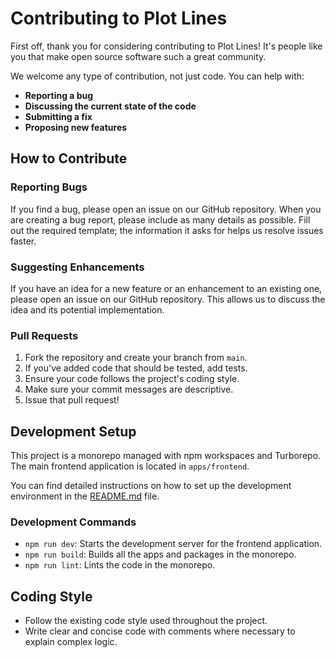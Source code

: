 # Contributing to Plot Lines

First off, thank you for considering contributing to Plot Lines! It's people like you that make open source software such a great community.

We welcome any type of contribution, not just code. You can help with:
*   **Reporting a bug**
*   **Discussing the current state of the code**
*   **Submitting a fix**
*   **Proposing new features**

## How to Contribute

### Reporting Bugs

If you find a bug, please open an issue on our GitHub repository. When you are creating a bug report, please include as many details as possible. Fill out the required template; the information it asks for helps us resolve issues faster.

### Suggesting Enhancements

If you have an idea for a new feature or an enhancement to an existing one, please open an issue on our GitHub repository. This allows us to discuss the idea and its potential implementation.

### Pull Requests

1.  Fork the repository and create your branch from `main`.
2.  If you've added code that should be tested, add tests.
3.  Ensure your code follows the project's coding style.
4.  Make sure your commit messages are descriptive.
5.  Issue that pull request!

## Development Setup

This project is a monorepo managed with npm workspaces and Turborepo. The main frontend application is located in `apps/frontend`.

You can find detailed instructions on how to set up the development environment in the [README.md](README.md) file.

### Development Commands

*   `npm run dev`: Starts the development server for the frontend application.
*   `npm run build`: Builds all the apps and packages in the monorepo.
*   `npm run lint`: Lints the code in the monorepo.

## Coding Style

*   Follow the existing code style used throughout the project.
*   Write clear and concise code with comments where necessary to explain complex logic.